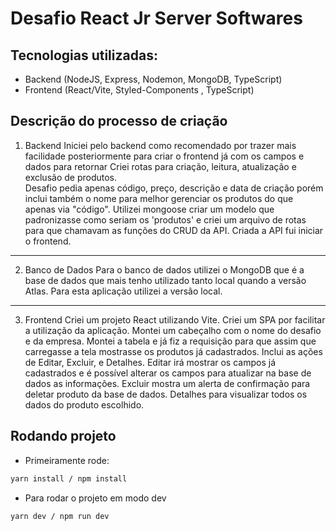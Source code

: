 # Desafio React Jr Server Softwares

## Tecnologias utilizadas:

- Backend (NodeJS, Express, Nodemon, MongoDB, TypeScript)
- Frontend (React/Vite, Styled-Components , TypeScript)

## Descrição do processo de criação

  

1. Backend
  Iniciei pelo backend como recomendado por trazer mais facilidade posteriormente para criar o frontend já com os campos e dados para retornar 	Criei rotas para criação, leitura, atualização e exclusão de produtos. 	
  Desafio pedia apenas código, preço, descrição e data de criação porém inclui também o nome para melhor gerenciar os produtos do que apenas via "código". 	Utilizei mongoose criar um modelo que padronizasse como seriam os 'produtos' e criei um arquivo de rotas para que chamavam as funções do CRUD da API. 	Criada a API fui iniciar o frontend.
---
2. Banco de Dados
  Para o banco de dados utilizei o MongoDB que é a base de dados que mais tenho utilizado tanto local quando a versão Atlas. Para esta aplicação utilizei a versão local.
---
3. Frontend
  Criei um projeto React utilizando Vite. Criei um SPA por facilitar a utilização da aplicação. 
  Montei um cabeçalho com o nome do desafio e da empresa. Montei a tabela e já fiz a requisição para que assim que carregasse a tela mostrasse os produtos já cadastrados.
  Inclui as ações de Editar, Excluir, e Detalhes. Editar irá mostrar os campos já cadastrados e é possível alterar os campos para atualizar na base de dados as informações. Excluir mostra um alerta de confirmação para deletar produto da base de dados. Detalhes para visualizar todos os dados do produto escolhido.

## Rodando projeto
- Primeiramente rode: 
  
```sh
yarn install / npm install
```
- Para rodar o projeto em modo dev

```sh
yarn dev / npm run dev
```